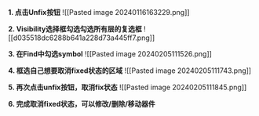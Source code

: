 
**1. 点击Unfix按钮** 
![[Pasted image 20240116163229.png]] 

**2. Visibility选择框勾选勾选所有层的复选框** 
![[d035518dc6288b641a228d73a445ff7.png]] 

**3. 在Find中勾选symbol** 
![[Pasted image 20240205111526.png]] 

**4. 框选自己想要取消fixed状态的区域** 
![[Pasted image 20240205111743.png]] 

**5. 再次点击unfix按钮，取消fix状态** 
![[Pasted image 20240205111845.png]] 

**6. 完成取消fixed状态，可以修改/删除/移动器件** 


